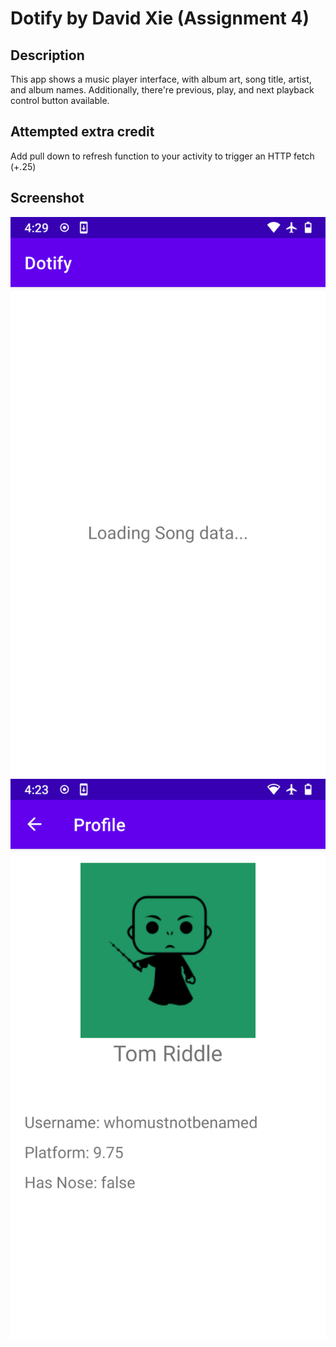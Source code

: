 # Dotify by David Xie (Assignment 4)

## Description

This app shows a music player interface, with album art, song title, artist, and album names. Additionally, there're previous, play, and next playback control button available.

## Attempted extra credit

Add pull down to refresh function to your activity to trigger an HTTP fetch (+.25)

## Screenshot

![Dotify Loading Screen](hw4-1.png)
![Dotify Profile Page](hw4-2.png)